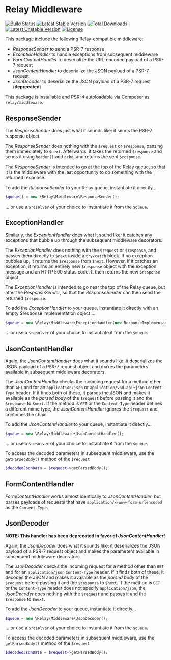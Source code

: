 # Relay Middleware

[![Build Status](https://travis-ci.org/accruio/ResponseMiddleware.svg?branch=master)](https://travis-ci.org/agmscode/agms_php)
[![Latest Stable Version](https://poser.pugx.org/accruio/ResponseMiddleware/v/stable)](https://packagist.org/packages/agmscode/agms_php)
[![Total Downloads](https://poser.pugx.org/accruio/ResponseMiddleware/downloads)](https://packagist.org/packages/agmscode/agms_php)
[![Latest Unstable Version](https://poser.pugx.org/accruio/ResponseMiddleware/v/unstable)](https://packagist.org/packages/agmscode/agms_php)
[![License](https://poser.pugx.org/accruio/ResponseMiddleware/license)](https://packagist.org/packages/agmscode/agms_php)


This package include the following Relay-compatible middleware:

- _ResponseSender_ to send a PSR-7 response
- _ExceptionHandler_ to handle exceptions from subsequent middleware
- _FormContentHandler_ to deserialize the URL-encoded payload of a PSR-7 request
- _JsonContentHandler_ to deserialize the JSON payload of a PSR-7 request
- _JsonDecoder_ to deserialize the JSON payload of a PSR-7 request (**deprecated**)

This package is installable and PSR-4 autoloadable via Composer as `relay/middleware`.

## ResponseSender

The _ResponseSender_ does just what it sounds like: it sends the PSR-7 response object.

The _ResponseSender_ does nothing with the `$request` or `$response`, passing them immediately to `$next`. Afterwards, it takes the returned `$response` and sends it using `header()` and `echo`, and returns the sent `$response`.

The _ResponseSender_ is intended to go at the top of the Relay queue, so that it is the middleware with the last opportunity to do something with the returned response.

To add the _ResponseSender_ to your Relay queue, instantiate it directly ...

```php
$queue[] = new \Relay\Middleware\ResponseSender();
```

... or use a `$resolver` of your choice to instantiate it from the `$queue`.

## ExceptionHandler

Similarly, the _ExceptionHandler_ does what it sound like: it catches any exceptions that bubble up through the subsequent middleware decorators.

The _ExceptionHandler_ does nothing with the `$request` or `$response`, and passes them directly to `$next` inside a `try/catch` block. If no exception bubbles up, it returns the `$response` from `$next`.  However, if it catches an exception, it returns an entirely new `$response` object with the exception message and an HTTP 500 status code. It then returns the new `$response` object.

The _ExceptionHandler_ is intended to go near the top of the Relay queue, but after the _ResponseSender_, so that the _ResponseSender_ can then send the returned `$response`.

To add the _ExceptionHandler_ to your queue, instantiate it directly with an empty $response implementation object ...

```php
$queue = new \Relay\Middleware\ExceptionHandler(new ResponseImplementation());
```

... or use a `$resolver` of your choice to instantiate it from the `$queue`.

## JsonContentHandler

Again, the _JsonContentHandler_ does what it sounds like: it deserializes the JSON
payload of a PSR-7 request object and makes the parameters available in
subsequent middleware decorators.

The _JsonContentHandler_ checks the incoming request for a method other than `GET`
and for an `application/json` or `application/vnd.api+json` `Content-Type` header.
If it finds both of these, it parses the JSON and makes it available as the
_parsed body_ of the `$request` before passing it and the `$response` to `$next`.
If the method is `GET` or the `Content-Type` header defines a different mime type,
the _JsonContentHandler_ ignores the `$request` and continues the chain.

To add the _JsonContentHandler_ to your queue, instantiate it directly...

```php
$queue = new \Relay\Middleware\JsonContentHandler();
```

... or use a `$resolver` of your choice to instantiate it from the `$queue`.

To access the decoded parameters in subsequent middleware, use the
`getParsedBody()` method of the `$request`

```php
$decodedJsonData = $request->getParsedBody();
```

## FormContentHandler

_FormContentHandler_ works almost identically to _JsonContentHandler_, but parses
payloads of requests that have `application/x-www-form-urlencoded` as the `Content-Type`.


## JsonDecoder

**NOTE: This handler has been deprecated in favor of _JsonContentHandler_!**

Again, the _JsonDecoder_ does what it sounds like: it deserializes the JSON
payload of a PSR-7 request object and makes the parameters available in
subsequent middleware decorators.

The _JsonDecoder_ checks the incoming request for a method other than `GET` and
for an `application/json` `Content-Type` header. If it finds both of these, it
decodes the JSON and makes it available as the _parsed body_ of the `$request`
before passing it and the `$response` to `$next`. If the method is `GET` or the
`Content-Type` header does not specify `application/json`, the _JsonDecoder_
does nothing with the `$request` and passes it and the `$response` to `$next`.


To add the _JsonDecoder_ to your queue, instantiate it directly...

```php
$queue = new \Relay\Middleware\JsonDecoder();
```

... or use a `$resolver` of your choice to instantiate it from the `$queue`.

To access the decoded parameters in subsequent middleware, use the
`getParsedBody()` method of the `$request`

```php
$decodedJsonData = $request->getParsedBody();
```
